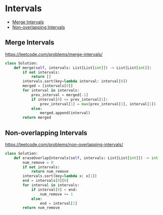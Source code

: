 # Intervals 

+ [Merge Intervals](#merge-intervals)
+ [Non-overlapping Intervals](#non-overlapping-intervals)

## Merge Intervals

https://leetcode.com/problems/merge-intervals/

```python
class Solution:
    def merge(self, intervals: List[List[int]]) -> List[List[int]]:
        if not intervals:
            return []
        intervals.sort(key=lambda interval: interval[0])
        merged = [intervals[0]]
        for interval in intervals:
            prev_interval = merged[-1]
            if interval[0] <= prev_interval[1]:
                prev_interval[1] = max(prev_interval[1], interval[1])
            else:
                merged.append(interval)
        return merged
```

## Non-overlapping Intervals

https://leetcode.com/problems/non-overlapping-intervals/

```python
class Solution:
    def eraseOverlapIntervals(self, intervals: List[List[int]]) -> int:
        num_remove = 0
        if not intervals:
            return num_remove
        intervals.sort(key=lambda x: x[1])
        end = intervals[0][0]
        for interval in intervals:
            if interval[0] < end:
                num_remove += 1
            else:
                end = interval[1]
        return num_remove

```
